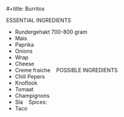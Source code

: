 #+title: Burritos

ESSENTIAL INGREDIENTS 
- Rundergehakt 700-800 gram 
- Mais 
- Paprika 
- Onions 
- Wrap 
- Cheese 
- Creme fraiche 
 
POSSIBLE INGREDIENTS 
- Chili Pepers 
- Knoflook 
- Tomaat 
- Champignons 
- Sla 
 
Spices: 
- Taco
